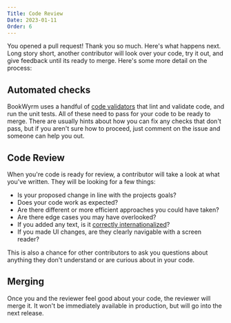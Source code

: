 ```yaml
---
Title: Code Review
Date: 2023-01-11
Order: 6
---
```


You opened a pull request! Thank you so much. Here's what happens next. Long story short, another contributor will look over your code, try it out, and give feedback until its ready to merge. Here's some more detail on the process:

## Automated checks

BookWyrm uses a handful of [code validators](style_guide.html) that lint and validate code, and run the unit tests. All of these need to pass for your code to be ready to merge. There are usually hints about how you can fix any checks that don't pass, but if you aren't sure how to proceed, just comment on the issue and someone can help you out.

## Code Review

When you're code is ready for review, a contributor will take a look at what you've written. They will be looking for a few things:

 - Is your proposed change in line with the projects goals?
 - Does your code work as expected?
 - Are there different or more efficient approaches you could have taken?
 - Are there edge cases you may have overlooked?
 - If you added any text, is it [correctly internationalized](translation.html)?
 - If you made UI changes, are they clearly navigable with a screen reader?

This is also a chance for other contributors to ask you questions about anything they don't understand or are curious about in your code.

## Merging

Once you and the reviewer feel good about your code, the reviewer will merge it. It won't be immediately available in production, but will go into the next release.
